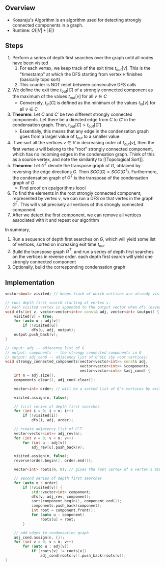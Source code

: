 ## Overview
- Kosaraju's Algorithm is an algorithm used for detecting strongly connected components in a graph.
- Runtime: $O(|V| + |E|)$

## Steps
1. Perform a series of depth first searches over the graph until all nodes have been visited
	1. For each vertex, we keep track of the exit time $t_{out}[v]$. This is the "timestamp" at which the DFS starting from vertex $v$ finishes (basically topo sort)
	2. This counter is NOT reset between consecutive DFS calls
2. We define the exit time $t_{out}[C]$  of a strongly connected component as the maximum of the values $t_{out}[v]$ for all $v \in C$
	- Conversely, $t_{in}[C]$ is defined as the minimum of the values $t_{in}[v]$ for all $v \in C$
3. **Theorem**: Let $C$ and $C'$ be two different strongly connected components. Let there be a directed edge from $C$ to $C'$ in the condensation graph. Then, $t_{out}[C] > t_{out}[C']$
	- Essentially, this means that any edge in the condensation graph goes from a larger value of $t_{out}$ to a smaller value
4. If we sort all the vertices $v \in V$ in decreasing order of $t_{out}[v]$, then the first vertex $u$ will belong to the "root" strongly connected component, which has no incoming edges in the condensation graph. Think of this as a source vertex, and note the similarity to [[Topological Sort]].
5. **Theorem**: Let $G^T$ denote the transpose graph of $G$, obtained by reversing the edge directions $G$. Then $SCC(G) = SCC(G^T)$. Furthermore, the condensation graph of $G^T$ is the transpose of the condensation graph of $G$
	- Find proof on cpalgorithms loool
6. To find the elements in the root strongly connected component, represented by vertex $v$, we can run a DFS on that vertex in the graph $G^T$. This will visit precisely all vertices of this strongly connected component
7. After we detect the first component, we can remove all vertices associated with it and repeat our algorithm

In summary,
1. Run a sequence of depth first searches on $G$, which will yield some list of vertices, sorted on increasing exit time $t_{out}$
2. Build the transpose graph $G^T$, and run a series of depth first searches on the vertices in reverse order. each depth first search will yield one strongly connected component
3. Optionally, build the corresponding condensation graph

## Implementation

```cpp
vector<bool> visited; // keeps track of which vertices are already visited

// runs depth first search starting at vertex v.
// each visited vertex is appended to the output vector when dfs leaves it.
void dfs(int v, vector<vector<int>> const& adj, vector<int> &output) {
    visited[v] = true;
    for (auto u : adj[v])
        if (!visited[u])
            dfs(u, adj, output);
    output.push_back(v);
}

// input: adj -- adjacency list of G
// output: components -- the strongy connected components in G
// output: adj_cond -- adjacency list of G^SCC (by root vertices)
void strongy_connected_components(vector<vector<int>> const& adj,
                                  vector<vector<int>> &components,
                                  vector<vector<int>> &adj_cond) {
    int n = adj.size();
    components.clear(), adj_cond.clear();

    vector<int> order; // will be a sorted list of G's vertices by exit time

    visited.assign(n, false);

    // first series of depth first searches
    for (int i = 0; i < n; i++)
        if (!visited[i])
            dfs(i, adj, order);

    // create adjacency list of G^T
    vector<vector<int>> adj_rev(n);
    for (int v = 0; v < n; v++)
        for (int u : adj[v])
            adj_rev[u].push_back(v);

    visited.assign(n, false);
    reverse(order.begin(), order.end());

    vector<int> roots(n, 0); // gives the root vertex of a vertex's SCC

    // second series of depth first searches
    for (auto v : order)
        if (!visited[v]) {
            std::vector<int> component;
            dfs(v, adj_rev, component);
            sort(component.begin(), component.end());
            components.push_back(component);
            int root = component.front();
            for (auto u : component)
                roots[u] = root;
        }

    // add edges to condensation graph
    adj_cond.assign(n, {});
    for (int v = 0; v < n; v++)
        for (auto u : adj[v])
            if (roots[v] != roots[u])
                adj_cond[roots[v]].push_back(roots[u]);
}
```